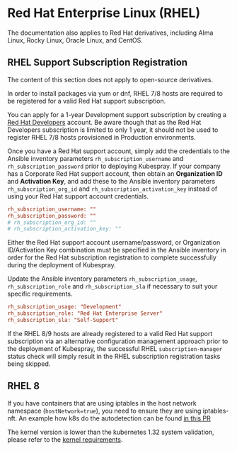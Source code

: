 # Red Hat Enterprise Linux (RHEL)

The documentation also applies to Red Hat derivatives, including Alma Linux, Rocky Linux, Oracle Linux, and CentOS.

## RHEL Support Subscription Registration

The content of this section does not apply to open-source derivatives.

In order to install packages via yum or dnf, RHEL 7/8 hosts are required to be registered for a valid Red Hat support subscription.

You can apply for a 1-year Development support subscription by creating a [Red Hat Developers](https://developers.redhat.com/) account. Be aware though that as the Red Hat Developers subscription is limited to only 1 year, it should not be used to register RHEL 7/8 hosts provisioned in Production environments.

Once you have a Red Hat support account, simply add the credentials to the Ansible inventory parameters `rh_subscription_username` and `rh_subscription_password` prior to deploying Kubespray. If your company has a Corporate Red Hat support account, then obtain an **Organization ID** and **Activation Key**, and add these to the Ansible inventory parameters `rh_subscription_org_id` and `rh_subscription_activation_key` instead of using your Red Hat support account credentials.

```ini
rh_subscription_username: ""
rh_subscription_password: ""
# rh_subscription_org_id: ""
# rh_subscription_activation_key: ""
```

Either the Red Hat support account username/password, or Organization ID/Activation Key combination must be specified in the Ansible inventory in order for the Red Hat subscription registration to complete successfully during the deployment of Kubespray.

Update the Ansible inventory parameters `rh_subscription_usage`, `rh_subscription_role` and `rh_subscription_sla` if necessary to suit your specific requirements.

```ini
rh_subscription_usage: "Development"
rh_subscription_role: "Red Hat Enterprise Server"
rh_subscription_sla: "Self-Support"
```

If the RHEL 8/9 hosts are already registered to a valid Red Hat support subscription via an alternative configuration management approach prior to the deployment of Kubespray, the successful RHEL `subscription-manager` status check will simply result in the RHEL subscription registration tasks being skipped.

## RHEL 8

If you have containers that are using iptables in the host network namespace (`hostNetwork=true`),
you need to ensure they are using iptables-nft.
An example how k8s do the autodetection can be found [in this PR](https://github.com/kubernetes/kubernetes/pull/82966)

The kernel version is lower than the kubernetes 1.32 system validation, please refer to the [kernel requirements](../operations/kernel-requirements.md).
